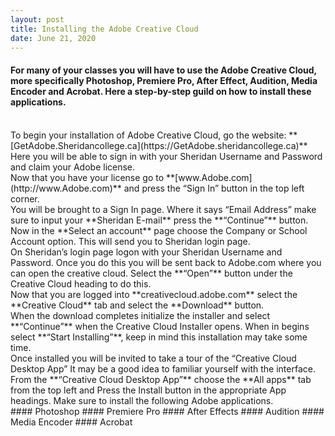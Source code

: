 ```yaml
---
layout: post
title: Installing the Adobe Creative Cloud
date: June 21, 2020
--- 
```

#### For many of your classes you will have to use the Adobe Creative Cloud, more specifically Photoshop, Premiere Pro, After Effect, Audition, Media Encoder and Acrobat.  Here a step-by-step guild on how to install these applications.
<br>
To begin your installation of Adobe Creative Cloud, go the website: **[GetAdobe.Sheridancollege.ca](https://GetAdobe.sheridancollege.ca)** Here you will be able to sign in with your Sheridan Username and Password and claim your Adobe license.  
<br>
Now that you have your license go to **[www.Adobe.com](http://www.Adobe.com)** and press the “Sign In” button in the top left corner.  
<br>
You will be brought to a Sign In page.  Where it says “Email Address” make sure to input your **Sheridan E-mail** press the **“Continue”** button.  
<br>
Now in the **Select an account** page choose the Company or School Account option.  This will send you to Sheridan login page.  
<br>
On Sheridan’s login page logon with your Sheridan Username and Password.  Once you do this you will be sent back to Adobe.com where you can open the creative cloud.  Select the **“Open”** button under the Creative Cloud heading to do this.  
<br>
Now that you are logged into **creativecloud.adobe.com** select the **Creative Cloud** tab and select the **Download** button.   
<br>
When the download completes initialize the installer and select **“Continue”** when the Creative Cloud Installer opens. When in begins select **“Start Installing”**, keep in mind this installation may take some time. 
<br>
Once installed you will be invited to take a tour of the “Creative Cloud Desktop App” It may be a good idea to familiar yourself with the interface. 
<br>
From the **“Creative Cloud Desktop App”** choose the **All apps** tab from the top left and Press the Install button in the appropriate App headings.  Make sure to install the following Adobe applications.  
<br>
#### Photoshop 
#### Premiere Pro  
#### After Effects  
#### Audition   
#### Media Encoder  
#### Acrobat 

